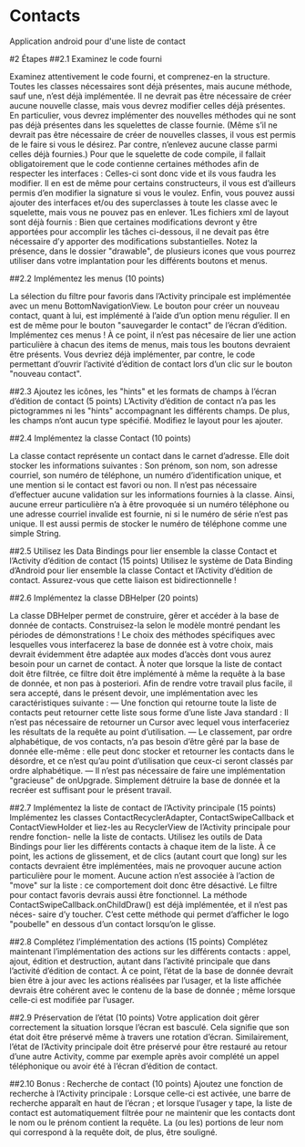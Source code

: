 # Contacts
Application android pour d'une liste de contact


#2 Étapes
##2.1 Examinez le code fourni

Examinez attentivement le code fourni, et comprenez-en la structure. Toutes les classes nécessaires sont déjà
présentes, mais aucune méthode, sauf une, n’est déjà implémentée.
Il ne devrait pas être nécessaire de créer aucune nouvelle classe, mais vous devrez modifier celles déjà
présentes. En particulier, vous devrez implémenter des nouvelles méthodes qui ne sont pas déjà présentes
dans les squelettes de classe fournie. (Même s’il ne devrait pas être nécessaire de créer de nouvelles classes, il
vous est permis de le faire si vous le désirez. Par contre, n’enlevez aucune classe parmi celles déjà fournies.)
Pour que le squelette de code compile, il fallait obligatoirement que le code contienne certaines méthodes
afin de respecter les interfaces : Celles-ci sont donc vide et ils vous faudra les modifier. Il en est de même
pour certains constructeurs, il vous est d’ailleurs permis d’en modifier la signature si vous le voulez. Enfin,
vous pouvez aussi ajouter des interfaces et/ou des superclasses à toute les classe avec le squelette, mais vous
ne pouvez pas en enlever.
1Les fichiers xml de layout sont déjà fournis : Bien que certaines modifications devront y être apportées pour
accomplir les tâches ci-dessous, il ne devait pas être nécessaire d’y apporter des modifications substantielles.
Notez la présence, dans le dossier "drawable", de plusieurs icones que vous pourrez utiliser dans votre
implantation pour les différents boutons et menus.

##2.2 Implémentez les menus (10 points)

La sélection du filtre pour favoris dans l’Activity principale est implémentée avec un menu BottomNavigationView.
Le bouton pour créer un nouveau contact, quant à lui, est implémenté à l’aide d’un option menu régulier. Il en
est de même pour le bouton "sauvegarder le contact" de l’écran d’édition. Implémentez ces menus !
À ce point, il n’est pas nécesaire de lier une action particulière à chacun des items de menus, mais tous
les boutons devraient être présents. Vous devriez déjà implémenter, par contre, le code permettant d’ouvrir
l’activité d’édition de contact lors d’un clic sur le bouton "nouveau contact".

##2.3 Ajoutez les icônes, les "hints" et les formats de champs à l’écran d’édition de contact (5 points)
L’Activity d’édition de contact n’a pas les pictogrammes ni les "hints" accompagnant les différents champs.
De plus, les champs n’ont aucun type spécifié. Modifiez le layout pour les ajouter.

##2.4 Implémentez la classe Contact (10 points)

La classe contact représente un contact dans le carnet d’adresse.
Elle doit stocker les informations suivantes : Son prénom, son nom, son adresse courriel, son numéro de
téléphone, un numéro d’identification unique, et une mention si le contact est favori ou non.
Il n’est pas nécessaire d’effectuer aucune validation sur les informations fournies à la classe. Ainsi, aucune
erreur particulière n’a à être provoquée si un numéro téléphone ou une adresse courriel invalide est fournie,
ni si le numéro de série n’est pas unique. Il est aussi permis de stocker le numéro de téléphone comme une
simple String.

##2.5 Utilisez les Data Bindings pour lier ensemble la classe Contact et l’Activity d’édition de contact (15 points)
Utilisez le système de Data Binding d’Android pour lier ensemble la classe Contact et l’Activity d’édition
de contact.
Assurez-vous que cette liaison est bidirectionnelle !

##2.6 Implémentez la classe DBHelper (20 points)

La classe DBHelper permet de construire, gêrer et accéder à la base de donnée de contacts. Construisez-la
selon le modèle montré pendant les périodes de démonstrations !
Le choix des méthodes spécifiques avec lesquelles vous interfacerez la base de donnée est à votre choix, mais
devrait évidemment être adaptée aux modes d’accès dont vous aurez besoin pour un carnet de contact.
À noter que lorsque la liste de contact doit être filtrée, ce filtre doit être implémenté à même la requête à la
base de donnée, et non pas à posteriori.
Afin de rendre votre travail plus facile, il sera accepté, dans le présent devoir, une implémentation avec les
caractéristiques suivante :
— Une fonction qui retourne toute la liste de contacts peut retourner cette liste sous forme d’une liste
Java standard : Il n’est pas nécessaire de retourner un Cursor avec lequel vous interfaceriez les
résultats de la requête au point d’utilisation.
— Le classement, par ordre alphabétique, de vos contacts, n’a pas besoin d’être gêré par la base de
donnée elle-même : elle peut donc stocker et retourner les contacts dans le désordre, et ce n’est qu’au
point d’utilisation que ceux-ci seront classés par ordre alphabétique.
— Il n’est pas nécessaire de faire une implémentation "gracieuse" de onUpgrade. Simplement détruire
la base de donnée et la recréer est suffisant pour le présent travail.

##2.7 Implémentez la liste de contact de l’Activity principale (15 points) Implémentez les classes ContactRecyclerAdapter, ContactSwipeCallback et
ContactViewHolder et liez-les au RecyclerView de l’Activity principale pour rendre fonction-
nelle la liste de contacts.
Utilisez les outils de Data Bindings pour lier les différents contacts à chaque item de la liste.
À ce point, les actions de glissement, et de clics (autant court que long) sur les contacts devraient être
implémentées, mais ne provoquer aucune action particulière pour le moment. Aucune action n’est associée à
l’action de "move" sur la liste : ce comportement doit donc être désactivé.
Le filtre pour contact favoris devrais aussi être fonctionnel.
La méthode ContactSwipeCallback.onChildDraw() est déjà implémentée, et il n’est pas néces-
saire d’y toucher. C’est cette méthode qui permet d’afficher le logo "poubelle" en dessous d’un contact
lorsqu’on le glisse.

##2.8 Complétez l’implémentation des actions (15 points)
Complétez maintenant l’implémentation des actions sur les différents contacts : appel, ajout, édition et
destruction, autant dans l’activité principale que dans l’activité d’édition de contact.
À ce point, l’état de la base de donnée devrait bien être à jour avec les actions réalisées par l’usager, et la liste
affichée devrais être cohérent avec le contenu de la base de donnée ; même lorsque celle-ci est modifiée par
l’usager.

##2.9 Préservation de l’état (10 points)
Votre application doit gêrer correctement la situation lorsque l’écran est basculé. Cela signifie que son état
doit être préservé même à travers une rotation d’écran.
Similairement, l’état de l’Activity principale doit être préservé pour être restauré au retour d’une autre
Activity, comme par exemple après avoir complété un appel téléphonique ou avoir été à l’écran d’édition de
contact.

##2.10 Bonus : Recherche de contact (10 points)
Ajoutez une fonction de recherche à l’Activity principale : Lorsque celle-ci est activée, une barre de recherche
apparaît en haut de l’écran ; et lorsque l’usager y tape, la liste de contact est automatiquement filtrée pour ne
maintenir que les contacts dont le nom ou le prénom contient la requête.
La (ou les) portions de leur nom qui correspond à la requête doit, de plus, être souligné.
